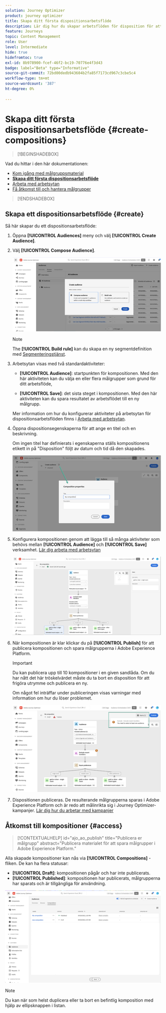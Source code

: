 ```yaml
---
solution: Journey Optimizer
product: journey optimizer
title: Skapa ditt första dispositionsarbetsflöde
description: Lär dig hur du skapar arbetsflöden för disposition för att kombinera och ordna befintliga målgrupper.
feature: Journeys
topic: Content Management
role: User
level: Intermediate
hide: true
hidefromtoc: true
exl-id: 8b978900-fcef-46f2-bc19-70776e4f3d43
badge: label="Beta" type="Informative"
source-git-commit: 72bd00dedb943604b2fa85f7173cd967c3cbe5c4
workflow-type: tm+mt
source-wordcount: '387'
ht-degree: 0%

---
```


# Skapa ditt första dispositionsarbetsflöde {#create-compositions}

>[!BEGINSHADEBOX]

Vad du hittar i den här dokumentationen:

* [Kom igång med målgruppsmaterial](get-started-audience-orchestration.md)
* **[Skapa ditt första dispositionsarbetsflöde](create-compositions.md)**
* [Arbeta med arbetsytan](composition-canvas.md)
* [Få åtkomst till och hantera målgrupper](access-audiences.md)

>[!ENDSHADEBOX]

## Skapa ett dispositionsarbetsflöde {#create}

Så här skapar du ett dispositionsarbetsflöde:

1. Öppna **[!UICONTROL Audiences]** meny och välj **[!UICONTROL Create Audience]**.

1. Välj **[!UICONTROL Compose Audience]**.

   ![](assets/audiences-create.png)

   >[!NOTE]
   >
   >The **[!UICONTROL Build rule]** kan du skapa en ny segmentdefinition med [Segmenteringstjänst](https://experienceleague.adobe.com/docs/experience-platform/segmentation/ui/overview.html).

1. Arbetsytan visas med två standardaktiviteter:

   * **[!UICONTROL Audience]**: startpunkten för kompositionen. Med den här aktiviteten kan du välja en eller flera målgrupper som grund för ditt arbetsflöde,

   * **[!UICONTROL Save]**: det sista steget i kompositionen. Med den här aktiviteten kan du spara resultatet av arbetsflödet till en ny målgrupp.

   Mer information om hur du konfigurerar aktiviteter på arbetsytan för dispositionsarbetsflöden finns i [Arbeta med arbetsytan](composition-canvas.md).

1. Öppna dispositionsegenskaperna för att ange en titel och en beskrivning.

   Om ingen titel har definierats i egenskaperna ställs kompositionens etikett in på &quot;Disposition&quot; följt av datum och tid då den skapades.

   ![](assets/audiences-properties.png)

1. Konfigurera kompositionen genom att lägga till så många aktiviteter som behövs mellan **[!UICONTROL Audience]** och **[!UICONTROL Save]** verksamhet. [Lär dig arbeta med arbetsytan](composition-canvas.md)

   ![](assets/audiences-publish.png)

1. När kompositionen är klar klickar du på **[!UICONTROL Publish]** för att publicera kompositionen och spara målgrupperna i Adobe Experience Platform.

   >[!IMPORTANT]
   >
   >Du kan publicera upp till 10 kompositioner i en given sandlåda. Om du har nått det här tröskelvärdet måste du ta bort en disposition för att frigöra utrymme och publicera en ny.

   Om något fel inträffar under publiceringen visas varningar med information om hur du löser problemet.

   ![](assets/audiences-alerts.png)

1. Dispositionen publiceras. De resulterande målgrupperna sparas i Adobe Experience Platform och är redo att målinrikta sig i Journey Optimizer-kampanjer. [Lär dig hur du arbetar med kampanjer](../campaigns/get-started-with-campaigns.md)

## Åtkomst till kompositioner {#access}

>[!CONTEXTUALHELP]
>id="ajo_ao_publish"
>title="Publicera er målgrupp"
>abstract="Publicera materialet för att spara målgrupper i Adobe Experience Platform."

Alla skapade kompositioner kan nås via **[!UICONTROL Compositions]** -fliken. De kan ha flera statusar:

* **[!UICONTROL Draft]**: kompositionen pågår och har inte publicerats.
* **[!UICONTROL Published]**: kompositionen har publicerats, målgrupperna har sparats och är tillgängliga för användning.

![](assets/audiences-compositions.png)

>[!NOTE]
>
>Du kan när som helst duplicera eller ta bort en befintlig komposition med hjälp av ellipsknappen i listan.
